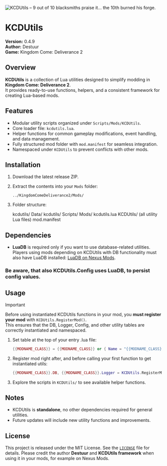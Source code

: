 ![KCDUtils – 9 out of 10 blacksmiths praise it… the 10th burned his forge.](https://i.imgur.com/OJsBmGU.png)

# KCDUtils

**Version:** <!--VERSION-->0.4.9<!--/VERSION-->  
**Author:** Destuur  
**Game:** Kingdom Come: Deliverance 2  



## Overview

**KCDUtils** is a collection of Lua utilities designed to simplify modding in **Kingdom Come: Deliverance 2**.  
It provides ready-to-use functions, helpers, and a consistent framework for creating Lua-based mods.



## Features

- Modular utility scripts organized under `Scripts/Mods/KCDUtils`.  
- Core loader file: `kcdutils.lua`.  
- Helper functions for common gameplay modifications, event handling, and data management.  
- Fully structured mod folder with `mod.manifest` for seamless integration.  
- Namespaced under `KCDUtils` to prevent conflicts with other mods.



## Installation

1. Download the latest release ZIP.  
2. Extract the contents into your `Mods` folder:
    ```
    ../KingdomComeDeliverance2/Mods/
    ```
3. Folder structure:

    kcdutils/
      Data/
        kcdutils/
          Scripts/
            Mods/
              kcdutils.lua
              KCDUtils/
                (all utility Lua files)
      mod.manifest



## Dependencies

- **LuaDB** is required only if you want to use database-related utilities.
  Players using mods depending on KCDUtils with DB functionality must also have LuaDB installed: [LuaDB on Nexus Mods](https://www.nexusmods.com/kingdomcomedeliverance2/mods/1523).

### Be aware, that also KCDUtils.Config uses LuaDB, to persist config values.



## Usage

> [!IMPORTANT]
> Before using instantiated KCDUtils functions in your mod, you **must register your mod** with `KCDUtils.RegisterMod()`.  
> This ensures that the DB, Logger, Config, and other utility tables are correctly instantiated and namespaced.

1. Set table at the top of your entry .lua file:  

    ```lua
    {{MODNAME_CLASS}} = {{MODNAME_CLASS}} or { Name = "{{MODNAME_CLASS}}" }
    ```

2. Register mod right after, and before calling your first function to get instantiated utils:  

    ```lua
    {{MODNAME_CLASS}}.DB, {{MODNAME_CLASS}}.Logger = KCDUtils.RegisterMod({{MODNAME_CLASS}})
    ```

3. Explore the scripts in `KCDUtils/` to see available helper functions.



## Notes

- KCDUtils is **standalone**, no other dependencies required for general utilities.  
- Future updates will include new utility functions and improvements.  



## License

This project is released under the MIT License. See the [`LICENSE`](https://github.com/Destuur/KCDUtils/blob/main/LICENSE) file for details.
Please credit the author **Destuur** and **KCDUtils framework** when using it in your mods, for example on Nexus Mods.
